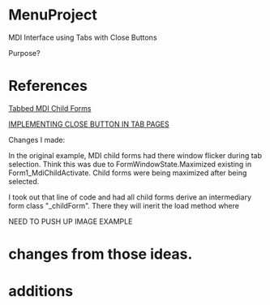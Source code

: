 # MenuProject
MDI Interface using Tabs with Close Buttons

Purpose?


# References
[Tabbed MDI Child Forms](http://www.codeproject.com/Articles/17640/Tabbed-MDI-Child-Forms)

[IMPLEMENTING CLOSE BUTTON IN TAB PAGES](http://www.dotnetthoughts.net/implementing-close-button-in-tab-pages/)

Changes I made:

In the original example, MDI child forms had there window flicker during tab selection. Think this was due to FormWindowState.Maximized existing in Form1_MdiChildActivate. Child forms were being maximized after being selected. 

I took out that line of code and had all child forms derive an intermediary form class "_childForm".
There they will inerit the load method where 


NEED TO PUSH UP IMAGE EXAMPLE 



# changes from those ideas.

# additions
